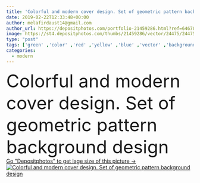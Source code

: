```yaml
---
title: 'Colorful and modern cover design. Set of geometric pattern background design'
date: 2019-02-22T12:33:48+00:00
author: melafirdaust14@gmail.com
author_url: https://depositphotos.com/portfolio-21459286.html?ref=64678756
image: https://st4.depositphotos.com/thumbs/21459286/vector/24475/244754130/api_thumb_450.jpg?forcejpeg=true
type: "post"
tags: ['green' ,'color' ,'red' ,'yellow' ,'blue' ,'vector' ,'background' ,'colorful' ,'graphic' ,'element' ,'design' ,'set' ,'shape' ,'beautiful' ,'bright' ,'business' ,'abstract' ,'cute' ,'orange' ,'pattern' ,'line' ,'square' ,'banner' ,'modern' ,'pink' ,'cool' ,'creative' ,'purple' ,'blank' ,'flat' ,'simple' ,'cover' ,'book' ,'gradient' ,'template' ,'trendy' ,'geometric' ,'future' ,'page' ,'geometry' ,'halftone' ,'advertising' ,'flyer' ,'poster' ,'layers' ,'brochure' ,'folder' ,'annual' ,'minimalist' ,'hipster' ]
categories: 
  - modern
---
```

<div aling="center">
            <font size="60"> Colorful and modern cover design. Set of geometric pattern background design</font>   
</div>
<div>
    <a href='https://st4.depositphotos.com/thumbs/21459286/vector/24475/244754130/api_thumb_450.jpg?forcejpeg=true?ref=64678756' target=_blank > Go "Depositphotos" to get lage size of this picture ->
        <img href='https://st4.depositphotos.com/thumbs/21459286/vector/24475/244754130/api_thumb_450.jpg?forcejpeg=true?ref=64678756' src='https://st4.depositphotos.com/21459286/24475/v/950/depositphotos_244754130-stock-illustration-colorful-modern-cover-design-set.jpg?forcejpeg=true' alt='Colorful and modern cover design. Set of geometric pattern background design' >
    </a>
</div>
